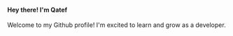 #### Hey there! I'm Qatef
Welcome to my Github profile! I'm excited to learn and grow as a developer.
